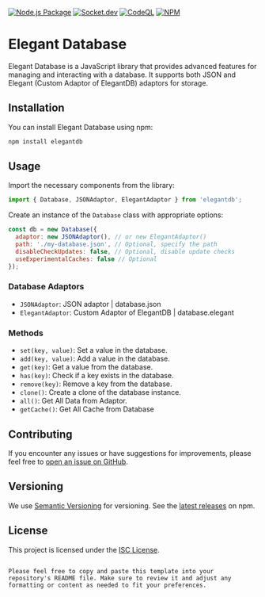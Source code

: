 [![Node.js Package](https://github.com/Nicat-dcw/elegant.db/actions/workflows/npm-publish.yml/badge.svg?event=default)](https://github.com/Nicat-dcw/elegant.db/actions/workflows/npm-publish.yml)
[![Socket.dev](https://socket.dev/api/badge/npm/package/elegantdb)](https://socket.dev/npm/elegantdb/issues)
[![CodeQL](https://github.com/Nicat-dcw/elegant.db/actions/workflows/codeql.yml/badge.svg)](https://github.com/Nicat-dcw/elegant.db/actions/workflows/codeql.yml)
[![NPM](https://img.shields.io/npm/v/elegantdb)]()

# Elegant Database

Elegant Database is a JavaScript library that provides advanced features for managing and interacting with a database. It supports both JSON and Elegant (Custom Adaptor of ElegantDB) adaptors for storage.

## Installation

You can install Elegant Database using npm:

```sh
npm install elegantdb
```

## Usage

Import the necessary components from the library:

```javascript
import { Database, JSONAdaptor, ElegantAdaptor } from 'elegantdb';
```

Create an instance of the `Database` class with appropriate options:

```javascript
const db = new Database({
  adaptor: new JSONAdaptor(), // or new ElegantAdaptor()
  path: './my-database.json', // Optional, specify the path
  disableCheckUpdates: false, // Optional, disable update checks
  useExperimentalCaches: false // Optional
});
```

### Database Adaptors
- `JSONAdaptor`: JSON adaptor | database.json
- `ElegantAdaptor`: Custom Adaptor of ElegantDB | database.elegant
### Methods

- `set(key, value)`: Set a value in the database.
- `add(key, value)`: Add a value in the database.
- `get(key)`: Get a value from the database.
- `has(key)`: Check if a key exists in the database.
- `remove(key)`: Remove a key from the database.
- `clone()`: Create a clone of the database instance.
- `all()`: Get All Data from Adaptor.
- `getCache()`: Get All Cache from Database

## Contributing

If you encounter any issues or have suggestions for improvements, please feel free to [open an issue on GitHub](https://github.com/Nicat-dcw/elegantdb/issues).

## Versioning

We use [Semantic Versioning](https://semver.org/) for versioning. See the [latest releases](https://www.npmjs.com/package/elegant-database) on npm.

## License

This project is licensed under the [ISC License](https://opensource.org/licenses/ISC).
```

Please feel free to copy and paste this template into your repository's README file. Make sure to review it and adjust any formatting or content as needed to fit your preferences.
